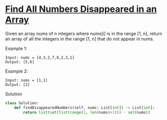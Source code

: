 # [Find All Numbers Disappeared in an Array](https://leetcode.com/problems/find-all-numbers-disappeared-in-an-array/)

Given an array nums of n integers where nums[i] is in the range [1, n], return an array of all the integers in the 
range [1, n] that do not appear in nums.

Example 1:
```
Input: nums = [4,3,2,7,8,2,3,1]
Output: [5,6]
```
Example 2:
```
Input: nums = [1,1]
Output: [2]
```
Solution
```python
class Solution:
    def findDisappearedNumbers(self, nums: List[int]) -> List[int]:
        return list(set(list(range(1, len(nums)+1))) - set(nums))
        
```
